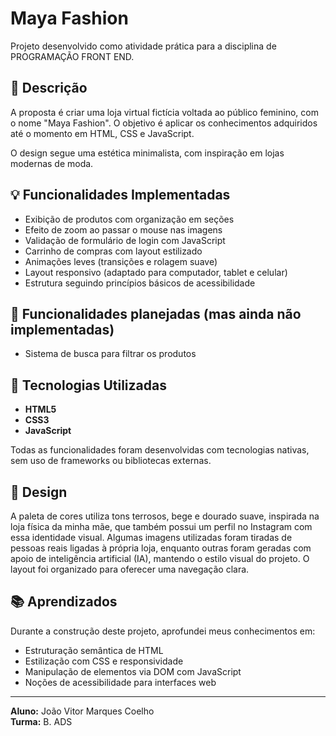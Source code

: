 # Maya Fashion

Projeto desenvolvido como atividade prática para a disciplina de PROGRAMAÇÃO FRONT END.

## 📝 Descrição

A proposta é criar uma loja virtual fictícia voltada ao público feminino, com o nome "Maya Fashion". O objetivo é aplicar os conhecimentos adquiridos até o momento em HTML, CSS e JavaScript.

O design segue uma estética  minimalista, com inspiração em lojas modernas de moda.

## 💡 Funcionalidades Implementadas

- Exibição de produtos com organização em seções
- Efeito de zoom ao passar o mouse nas imagens
- Validação de formulário de login com JavaScript
- Carrinho de compras com layout estilizado
- Animações leves (transições e rolagem suave)
- Layout responsivo (adaptado para computador, tablet e celular)
- Estrutura seguindo princípios básicos de acessibilidade

## 🔧 Funcionalidades planejadas (mas ainda não implementadas)

- Sistema de busca para filtrar os produtos

## 🧰 Tecnologias Utilizadas

- **HTML5**
- **CSS3**
- **JavaScript**

Todas as funcionalidades foram desenvolvidas com tecnologias nativas, sem uso de frameworks ou bibliotecas externas.

## 🎨 Design

A paleta de cores utiliza tons terrosos, bege e dourado suave, inspirada na loja física da minha mãe, que também possui um perfil no Instagram com essa identidade visual. Algumas imagens utilizadas foram tiradas de pessoas reais ligadas à própria loja, enquanto outras foram geradas com apoio de inteligência artificial (IA), mantendo o estilo visual do projeto. O layout foi organizado para oferecer uma navegação clara.


## 📚 Aprendizados

Durante a construção deste projeto, aprofundei meus conhecimentos em:
- Estruturação semântica de HTML
- Estilização com CSS e responsividade
- Manipulação de elementos via DOM com JavaScript
- Noções de acessibilidade para interfaces web



---

**Aluno:** João Vitor Marques Coelho  
**Turma:** B. ADS
